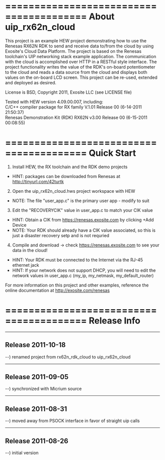 ========================================
About uip_rx62n_cloud
========================================
This project is an example HEW project demonstrating how to use the Renesas
RX62N RDK to send and receive data to/from the cloud by using Exosite's Cloud 
Data Platform.  The project is based on the Renesas toolchain's UIP networking 
stack example application.  The communication with the cloud is accomplished 
over HTTP in a RESTful style interface.  The project functionality writes the 
value of the RDK's on-board potentiometer to the cloud and reads a data source 
from the cloud and displays both values on the on-board LCD screen.  This 
project can be re-used, extended and deployed as desired.

License is BSD, Copyright 2011, Exosite LLC (see LICENSE file)

Tested with HEW version 4.09.00.007, including:<br>
C/C++ compiler package for RX family V.1.01 Release 00	(6-14-2011 21:50:37)<br>
Renesas Demonstration Kit (RDK) RX62N v3.00 Release 00	(6-15-2011 00:08:55)<br>

========================================
Quick Start
========================================
1) Install HEW, the RX toolchain and the RDK demo projects<br>
* HINT: packages can be downloaded from Renesas at http://tinyurl.com/42turtk<br>

2) Open the uip_rx62n_cloud.hws project workspace with HEW<br>
* NOTE: The file "user_app.c" is the primary user app - modify to suit<br>

3) Edit the "RECOVERYCIK" value in user_app.c to match your CIK value<br>
* HINT: Obtain a CIK from https://renesas.exosite.com by clicking +Add Device<br>
* NOTE: Your RDK should already have a CIK value associated, so this is just
        a disaster recovery setp and is not requried<br>

4) Compile and download -> check https://renesas.exosite.com to see your data
in the cloud!<br>
* HINT: Your RDK must be connected to the Internet via the RJ-45 ethernet jack<br>
* HINT: If your network does not support DHCP, you will need to edit the network
values in user_app.c (my_ip, my_netmask, my_default_router)<br>

For more information on this project and other examples, reference the online 
documentation at http://exosite.com/renesas<br>

========================================
Release Info
========================================
----------------------------------------
Release 2011-10-18
----------------------------------------
--) renamed project from rx62n_rdk_cloud to uip_rx62n_cloud<br>

----------------------------------------
Release 2011-09-05
----------------------------------------
--) synchronized with Micrium source<br>

----------------------------------------
Release 2011-08-31
----------------------------------------
--) moved away from PSOCK interface in favor of straight uip calls<br>

----------------------------------------
Release 2011-08-26
----------------------------------------
--) initial version<br>
